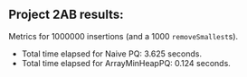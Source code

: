 ## Project 2AB results:

Metrics for 1000000 insertions (and a 1000 `removeSmallest`s).

- Total time elapsed for Naive PQ: 3.625 seconds.
- Total time elapsed for ArrayMinHeapPQ: 0.124 seconds.
